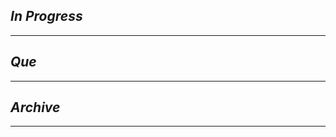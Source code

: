 
## *In Progress*

--------------------

## *Que*

-----------------------------------


## *Archive* 
------------------------
